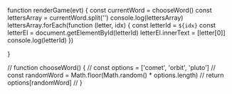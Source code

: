 function renderGame(evt) {
    const currentWord = chooseWord()
    const lettersArray = currentWord.split('')
    console.log(lettersArray)
    lettersArray.forEach(function (letter, idx) {
        const letterId = `${idx}`
        const letterEl = document.getElementById(letterId)
        letterEl.innerText = [letter[0]]
        console.log(letterId)
    })

}

// function chooseWord() {
//     const options = ['comet', 'orbit', 'pluto']
//     const randomWord = Math.floor(Math.random() * options.length)
//     return options[randomWord]
// }

<div id="letter-spaces">
    <div id="0" class="letter"></div>
    <div id="1" class="letter"></div>
    <div id="2" class="letter"></div>
    <div id="3" class="letter"></div>
    <div id="4" class="letter"></div>
</div>